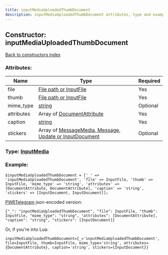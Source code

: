```yaml
---
title: inputMediaUploadedThumbDocument
description: inputMediaUploadedThumbDocument attributes, type and example
---
```

## Constructor: inputMediaUploadedThumbDocument  
[Back to constructors index](index.md)



### Attributes:

| Name     |    Type       | Required |
|----------|---------------|----------|
|file|[File path or InputFile](../types/InputFile.md) | Yes|
|thumb|[File path or InputFile](../types/InputFile.md) | Yes|
|mime\_type|[string](../types/string.md) | Optional|
|attributes|Array of [DocumentAttribute](../types/DocumentAttribute.md) | Yes|
|caption|[string](../types/string.md) | Yes|
|stickers|Array of [MessageMedia, Message, Update or InputDocument](../types/InputDocument.md) | Optional|



### Type: [InputMedia](../types/InputMedia.md)


### Example:

```
$inputMediaUploadedThumbDocument = ['_' => 'inputMediaUploadedThumbDocument', 'file' => InputFile, 'thumb' => InputFile, 'mime_type' => 'string', 'attributes' => [DocumentAttribute, DocumentAttribute], 'caption' => 'string', 'stickers' => [InputDocument, InputDocument]];
```  

[PWRTelegram](https://pwrtelegram.xyz) json-encoded version:

```
{"_": "inputMediaUploadedThumbDocument", "file": InputFile, "thumb": InputFile, "mime_type": "string", "attributes": [DocumentAttribute], "caption": "string", "stickers": [InputDocument]}
```


Or, if you're into Lua:  


```
inputMediaUploadedThumbDocument={_='inputMediaUploadedThumbDocument', file=InputFile, thumb=InputFile, mime_type='string', attributes={DocumentAttribute}, caption='string', stickers={InputDocument}}

```


